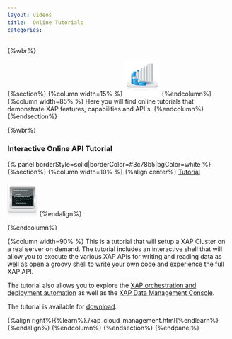 ```yaml
---
layout: videos
title:  Online Tutorials
categories:
---
```


{%wbr%}

{%section%}
{%column width=15% %}
<img src="/attachment_files/subject/imc.png" width="80" height="80">
{%endcolumn%}
{%column width=85% %}
Here you will find online tutorials that demonstrate XAP features, capabilities and API's.
{%endcolumn%}
{%endsection%}

{%wbr%}


### Interactive Online API Tutorial

{% panel borderStyle=solid|borderColor=#3c78b5|bgColor=white  %}
{%section%}
{%column width=10% %}
{%align center%}
[Tutorial](./xap_cloud_management.html)


![xx](/attachment_files/subject/admin-api.png)
{%endalign%}


{%endcolumn%}

{%column width=90% %}
This is a tutorial that will setup a XAP Cluster on a real server on demand. The tutorial includes an interactive shell that will allow you to execute the various XAP APIs for writing and reading data as well as open a groovy shell to write your own code and experience the full XAP API.




The tutorial also allows you to explore the <a href="http://www.gigaspaces.com/xap-deployment-management-and-automation-solution" target="_blank">XAP orchestration and deployment automation</a> as well as the [XAP Data Management Console]({%latestadmurl%}/web-management-console.html).

The tutorial is available for [download]({%latestjavaurl%}/interactive-api-guide.html).

{%align right%}{%learn%}./xap_cloud_management.html{%endlearn%}{%endalign%}
{%endcolumn%}
{%endsection%}
{%endpanel%}


